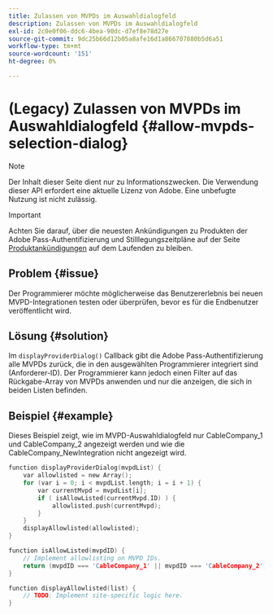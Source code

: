 ```yaml
---
title: Zulassen von MVPDs im Auswahldialogfeld
description: Zulassen von MVPDs im Auswahldialogfeld
exl-id: 2c0e0f06-ddc6-4bea-90dc-d7ef8e78d27e
source-git-commit: 9dc25b66d12b05a8afe16d1a866707880b5d6a51
workflow-type: tm+mt
source-wordcount: '151'
ht-degree: 0%

---
```


# (Legacy) Zulassen von MVPDs im Auswahldialogfeld {#allow-mvpds-selection-dialog}

>[!NOTE]
>
>Der Inhalt dieser Seite dient nur zu Informationszwecken. Die Verwendung dieser API erfordert eine aktuelle Lizenz von Adobe. Eine unbefugte Nutzung ist nicht zulässig.

>[!IMPORTANT]
>
> Achten Sie darauf, über die neuesten Ankündigungen zu Produkten der Adobe Pass-Authentifizierung und Stilllegungszeitpläne auf der Seite [Produktankündigungen](/help/authentication/product-announcements.md) auf dem Laufenden zu bleiben.

## Problem {#issue}

Der Programmierer möchte möglicherweise das Benutzererlebnis bei neuen MVPD-Integrationen testen oder überprüfen, bevor es für die Endbenutzer veröffentlicht wird.

## Lösung {#solution}

Im `displayProviderDialog()` Callback gibt die Adobe Pass-Authentifizierung alle MVPDs zurück, die in den ausgewählten Programmierer integriert sind (Anforderer-ID). Der Programmierer kann jedoch einen Filter auf das Rückgabe-Array von MVPDs anwenden und nur die anzeigen, die sich in beiden Listen befinden.

## Beispiel {#example}

Dieses Beispiel zeigt, wie im MVPD-Auswahldialogfeld nur CableCompany_1 und CableCompany_2 angezeigt werden und wie die CableCompany_NewIntegration nicht angezeigt wird.

```C
function displayProviderDialog(mvpdList) {
    var allowlisted = new Array();
    for (var i = 0; i < mvpdList.length; i = i + 1) {
        var currentMvpd = mvpdList[i];
        if ( isAllowListed(currentMvpd.ID) ) {
            allowlisted.push(currentMvpd);
        }
    }
    displayAllowlisted(allowlisted);
}

function isAllowListed(mvpdID) {
    // Implement allowlisting on MVPD IDs.
    return (mvpdID === 'CableCompany_1' || mvpdID === 'CableCompany_2');
}

function displayAllowlisted(list) {
    // TODO: Implement site-specific logic here.
}
```
